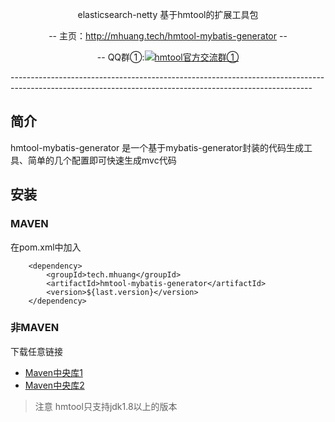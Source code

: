 <p align="center">
elasticsearch-netty 基于hmtool的扩展工具包
</p>
<p align="center">
-- 主页：<a href="http://mhuang.tech/hmtool-mybatis-generator">http://mhuang.tech/hmtool-mybatis-generator</a>  --
</p>
<p align="center">
    -- QQ群①:<a target="_blank" href="//shang.qq.com/wpa/qunwpa?idkey=6703688b236038908f6c89b732758d00104b336a3a97bb511048d6fdc674ca01"><img border="0" src="//pub.idqqimg.com/wpa/images/group.png" alt="hmtool官方交流群①" title="hmtool官方交流群①"></a>
</p>
---------------------------------------------------------------------------------------------------------------------------------------------------------

## 简介
hmtool-mybatis-generator 是一个基于mybatis-generator封装的代码生成工具、简单的几个配置即可快速生成mvc代码

## 安装

### MAVEN
在pom.xml中加入
```
    <dependency>
        <groupId>tech.mhuang</groupId>
        <artifactId>hmtool-mybatis-generator</artifactId>
        <version>${last.version}</version>
    </dependency>
```
### 非MAVEN
下载任意链接
- [Maven中央库1](https://repo1.maven.org/maven2/tech/mhuang/hmtool-mybatis-generator/)
- [Maven中央库2](http://repo2.maven.org/maven2/tech/mhuang/hmtool-mybatis-generator/)
> 注意
> hmtool只支持jdk1.8以上的版本